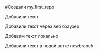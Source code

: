 #Создали my_first_repo 

Добавили текст

Добавили текст через веб браузер 

Добавим текст локально

Добавили текст в новой ветке newbranch